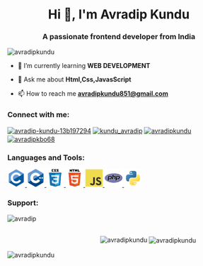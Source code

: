 <h1 align="center">Hi 👋, I'm Avradip Kundu</h1>
<h3 align="center">A passionate frontend developer from India</h3>

<p align="left"> <img src="https://komarev.com/ghpvc/?username=avradipkundu&label=Profile%20views&color=0e75b6&style=flat" alt="avradipkundu" /> </p>

- 🌱 I’m currently learning **WEB DEVELOPMENT**

- 💬 Ask me about **Html,Css,JavasScript**

- 📫 How to reach me **avradipkundu851@gmail.com**

<h3 align="left">Connect with me:</h3>
<p align="left">
<a href="https://linkedin.com/in/avradip-kundu-13b197294" target="blank"><img align="center" src="https://raw.githubusercontent.com/rahuldkjain/github-profile-readme-generator/master/src/images/icons/Social/linked-in-alt.svg" alt="avradip-kundu-13b197294" height="30" width="40" /></a>
<a href="https://instagram.com/kundu_avradip" target="blank"><img align="center" src="https://raw.githubusercontent.com/rahuldkjain/github-profile-readme-generator/master/src/images/icons/Social/instagram.svg" alt="kundu_avradip" height="30" width="40" /></a>
<a href="https://www.leetcode.com/avradipkundu" target="blank"><img align="center" src="https://raw.githubusercontent.com/rahuldkjain/github-profile-readme-generator/master/src/images/icons/Social/leet-code.svg" alt="avradipkundu" height="30" width="40" /></a>
<a href="https://auth.geeksforgeeks.org/user/avradipkbo68" target="blank"><img align="center" src="https://raw.githubusercontent.com/rahuldkjain/github-profile-readme-generator/master/src/images/icons/Social/geeks-for-geeks.svg" alt="avradipkbo68" height="30" width="40" /></a>
</p>

<h3 align="left">Languages and Tools:</h3>
<p align="left"> <a href="https://www.cprogramming.com/" target="_blank" rel="noreferrer"> <img src="https://raw.githubusercontent.com/devicons/devicon/master/icons/c/c-original.svg" alt="c" width="40" height="40"/> </a> <a href="https://www.w3schools.com/cpp/" target="_blank" rel="noreferrer"> <img src="https://raw.githubusercontent.com/devicons/devicon/master/icons/cplusplus/cplusplus-original.svg" alt="cplusplus" width="40" height="40"/> </a> <a href="https://www.w3schools.com/css/" target="_blank" rel="noreferrer"> <img src="https://raw.githubusercontent.com/devicons/devicon/master/icons/css3/css3-original-wordmark.svg" alt="css3" width="40" height="40"/> </a> <a href="https://www.w3.org/html/" target="_blank" rel="noreferrer"> <img src="https://raw.githubusercontent.com/devicons/devicon/master/icons/html5/html5-original-wordmark.svg" alt="html5" width="40" height="40"/> </a> <a href="https://developer.mozilla.org/en-US/docs/Web/JavaScript" target="_blank" rel="noreferrer"> <img src="https://raw.githubusercontent.com/devicons/devicon/master/icons/javascript/javascript-original.svg" alt="javascript" width="40" height="40"/> </a> <a href="https://www.php.net" target="_blank" rel="noreferrer"> <img src="https://raw.githubusercontent.com/devicons/devicon/master/icons/php/php-original.svg" alt="php" width="40" height="40"/> </a> <a href="https://www.python.org" target="_blank" rel="noreferrer"> <img src="https://raw.githubusercontent.com/devicons/devicon/master/icons/python/python-original.svg" alt="python" width="40" height="40"/> </a> </p>

<h3 align="left">Support:</h3>
<p><a href="https://www.buymeacoffee.com/avradip"> <img align="left" src="https://cdn.buymeacoffee.com/buttons/v2/default-yellow.png" height="50" width="210" alt="avradip" /></a></p><br><br>

<p><img align="left" src="https://github-readme-stats.vercel.app/api/top-langs?username=avradipkundu&show_icons=true&locale=en&layout=compact" alt="avradipkundu" /></p>

<p>&nbsp;<img align="center" src="https://github-readme-stats.vercel.app/api?username=avradipkundu&show_icons=true&locale=en" alt="avradipkundu" /></p>

<p><img align="center" src="https://github-readme-streak-stats.herokuapp.com/?user=avradipkundu&" alt="avradipkundu" /></p>

